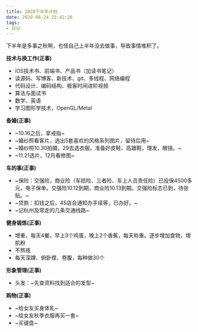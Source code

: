 ```yaml
---
title: 2020下半年计划
date: 2020-08-24 23:42:26
tags:
- 日记
---
```


下半年是多事之秋啊，也怪自己上半年没去做事，导致事情堆积了。

**技术与换工作(正事)**

- iOS技术书、前端书、产品书（加读书笔记）
- 读源码、写博客、新技术、git、多线程、网络编程
- 代码设计、编码结构、极客时间进阶视频
- 算法与面试书
- 数学、英语
- 学习图形学技术，OpenGL/Metal

**备婚(正事)**

- ~10.16之后，拿戒指~
- ~婚纱照看客片，选出5套喜欢的风格系列图片，留待后用~
- ~婚纱照10.30拍摄，29去选衣服。准备好皮鞋、高跟鞋，理发，眼镜。~
- ~11.21选片，12月看修图~

**车的事(正事)**

- ~保险：交强险，商业险（车损险、三者险、车上人员责任险）已投保4500多元，电子保单。交强险10.12到期，商业险10.13到期。交强险标志已到，待张贴。~
- ~贷款：扣钱之后，4S店会通知办手续等，已办好。~
- ~记杭州及常走的几条交通线路~

**健身锻炼(正事)**

- 增重，每天4餐，早上3个鸡蛋，晚上2个香蕉，每天称重。逐步增加食物，增肌粉
- 不熬夜
- 每天深蹲、俯卧撑、卷腹，每种做30个

**形象管理(正事)**

- 头发：~先查资料找到适合的发型~

**购物(正事)**

- ~给女友买身体乳~
- ~给女友秋季衣服再买一套~
- ~买键盘~
